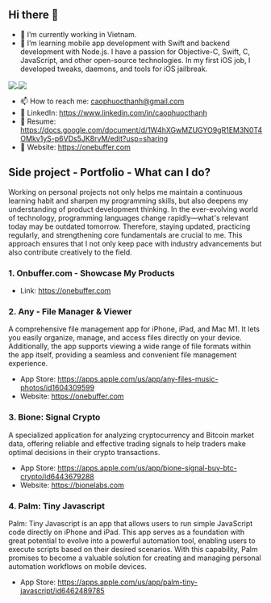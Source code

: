 ## Hi there 👋

- 🔭 I’m currently working in Vietnam.
- 🌱 I’m learning mobile app development with Swift and backend development with Node.js. I have a passion for Objective-C, Swift, C, JavaScript, and other open-source technologies. In my first iOS job, I developed tweaks, daemons, and tools for iOS jailbreak.

<a href="https://github.com/caophuocthanh">
<img align="center" src="https://github-readme-stats.vercel.app/api?username=caophuocthanh&count_private=true&show_icons=true&bg_color=00000000&text_color=2B65CF&icon_color=2B65CF&title_color=2B65CF&hide_border=true" />
</a>

<a href="https://github.com/caophuocthanh">
<img align="center" src="https://github-readme-stats.vercel.app/api/top-langs?username=caophuocthanh&count_private=true&hide=tex,Rich%20Text%20Format&langs_count=10&layout=compact&bg_color=00000000&text_color=2B65CF&icon_color=2B65CF&title_color=2B65CF&hide_border=true&exclude_repo=Modellierung" />
</a>

- 📫 How to reach me: caophuocthanh@gmail.com
- 👋 LinkedIn: https://www.linkedin.com/in/caophuocthanh
- 👋 Resume: https://docs.google.com/document/d/1W4hXGwMZUGYO9gR1EM3N0T4OMkv1yS-p6VDs5JK8rvM/edit?usp=sharing
- 👋 Website: https://onebuffer.com

## Side project - Portfolio - What can I do?
Working on personal projects not only helps me maintain a continuous learning habit and sharpen my programming skills, but also deepens my understanding of product development thinking. In the ever-evolving world of technology, programming languages change rapidly—what's relevant today may be outdated tomorrow. Therefore, staying updated, practicing regularly, and strengthening core fundamentals are crucial to me. This approach ensures that I not only keep pace with industry advancements but also contribute creatively to the field.

### 1. Onbuffer.com - Showcase My Products
- Link: https://onebuffer.com

### 2. Any - File Manager & Viewer
A comprehensive file management app for iPhone, iPad, and Mac M1. It lets you easily organize, manage, and access files directly on your device. Additionally, the app supports viewing a wide range of file formats within the app itself, providing a seamless and convenient file management experience.
- App Store: https://apps.apple.com/us/app/any-files-music-photos/id1604309599
- Website: https://onebuffer.com

### 3. Bione: Signal Crypto
A specialized application for analyzing cryptocurrency and Bitcoin market data, offering reliable and effective trading signals to help traders make optimal decisions in their crypto transactions.
- App Store: https://apps.apple.com/us/app/bione-signal-buy-btc-crypto/id6443679288
- Website: https://bionelabs.com

### 4. Palm: Tiny Javascript
Palm: Tiny Javascript is an app that allows users to run simple JavaScript code directly on iPhone and iPad. This app serves as a foundation with great potential to evolve into a powerful automation tool, enabling users to execute scripts based on their desired scenarios. With this capability, Palm promises to become a valuable solution for creating and managing personal automation workflows on mobile devices.
- App Store: https://apps.apple.com/us/app/palm-tiny-javascript/id6462489785
